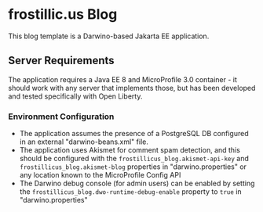 # frostillic.us Blog

This blog template is a Darwino-based Jakarta EE application.

## Server Requirements

The application requires a Java EE 8 and MicroProfile 3.0 container - it should work with any server that implements those, but has been developed and tested specifically with Open Liberty.

### Environment Configuration

- The application assumes the presence of a PostgreSQL DB configured in an external "darwino-beans.xml" file.
- The application uses Akismet for comment spam detection, and this should be configured with the `frostillicus_blog.akismet-api-key` and `frostillicus_blog.akismet-blog` properties in "darwino.properties" or any location known to the MicroProfile Config API
- The Darwino debug console (for admin users) can be enabled by setting the `frostillicus_blog.dwo-runtime-debug-enable` property to `true` in "darwino.properties"